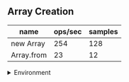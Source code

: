 ## Array Creation

|name|ops/sec|samples|
|-|-|-|
|new Array|254|128|
|Array.from|23|12|


<details>
<summary>Environment</summary>

* __Machine:__ linux x64 | 4 vCPUs | 15.2GB Mem
* __Run:__ Sun Jun 23 2024 22:51:46 GMT+0000 (Coordinated Universal Time)
</details>

<!--
{"environment":{"platform":"linux","arch":"x64","cpus":4,"totalMemory":15.245216369628906},"benchmarks":[{"name":"new Array","opsSec":254.30670642447373,"samples":128},{"name":"Array.from","opsSec":23.999723523185,"samples":12}]}-->

